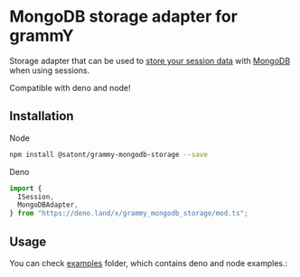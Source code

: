 # MongoDB storage adapter for grammY

Storage adapter that can be used to
[store your session data](https://grammy.dev/plugins/session.html) with
[MongoDB](https://www.mongodb.com/) when using sessions.

Compatible with deno and node!

## Installation

Node

```bash
npm install @satont/grammy-mongodb-storage --save
```

Deno

```ts
import {
  ISession,
  MongoDBAdapter,
} from "https://deno.land/x/grammy_mongodb_storage/mod.ts";
```

## Usage

You can check
[examples](https://github.com/Satont/grammy-typeorm-storage/tree/main/examples)
folder, which contains deno and node examples.:
